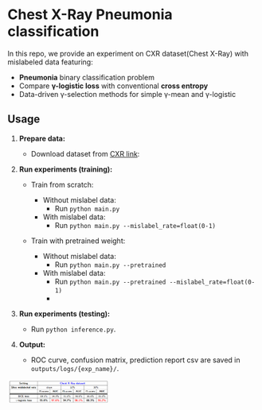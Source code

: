 # Chest X-Ray Pneumonia classification
In this repo, we provide an experiment on CXR dataset(Chest X-Ray) with mislabeled data featuring:

- **Pneumonia** binary classification problem
- Compare **γ-logistic loss** with conventional **cross entropy**
- Data-driven γ-selection methods for simple γ-mean and γ-logistic

## Usage
1. **Prepare data:**
     - Download dataset from [CXR link](https://www.kaggle.com/datasets/paultimothymooney/chest-xray-pneumonia):
     
2. **Run experiments (training):**
     - Train from scratch:
       - Without mislabel data:
          - Run `python main.py`
       - With mislabel data:
          - Run `python main.py --mislabel_rate=float(0-1)`

     - Train with pretrained weight:
       - Without mislabel data:
          - Run `python main.py --pretrained`
       - With mislabel data:
          - Run `python main.py --pretrained --mislabel_rate=float(0-1)`
          - 
3. **Run experiments (testing):**
     - Run `python inference.py`.
4. **Output:**
     - ROC curve, confusion matrix, prediction report csv are saved in `outputs/logs/{exp_name}/`.

<img src=/images/cxr_table.png width=40% height=40%>
